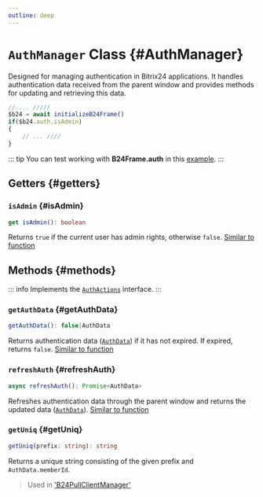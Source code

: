 ```yaml
---
outline: deep
---
```

# `AuthManager` Class {#AuthManager}

Designed for managing authentication in Bitrix24 applications. It handles authentication data received from the parent window and provides methods for updating and retrieving this data.

```ts
// ... /////
$b24 = await initializeB24Frame()
if($b24.auth.isAdmin)
{
	// ... ////
}
```

::: tip
You can test working with **B24Frame.auth** in this [example](https://github.com/bitrix24/b24sdk-examples/blob/main/js/03-nuxt-frame/pages/index.client.vue).
:::

## Getters {#getters}
### `isAdmin` {#isAdmin}
```ts
get isAdmin(): boolean
```

Returns `true` if the current user has admin rights, otherwise `false`. [Similar to function](https://apidocs.bitrix24.com/api-reference/bx24-js-sdk/additional-functions/bx24-is-admin.html)

## Methods {#methods}

::: info
Implements the [`AuthActions`](https://github.com/bitrix24/b24jssdk/blob/main/packages/jssdk/src/types/auth.ts) interface.
:::

### `getAuthData` {#getAuthData}
```ts
getAuthData(): false|AuthData
```

Returns authentication data ([`AuthData`](https://github.com/bitrix24/b24jssdk/blob/main/packages/jssdk/src/types/auth.ts)) if it has not expired. If expired, returns `false`. [Similar to function](https://apidocs.bitrix24.com/api-reference/bx24-js-sdk/system-functions/bx24-get-auth.html)

### `refreshAuth` {#refreshAuth}
```ts
async refreshAuth(): Promise<AuthData>
```

Refreshes authentication data through the parent window and returns the updated data ([`AuthData`](https://github.com/bitrix24/b24jssdk/blob/main/packages/jssdk/src/types/auth.ts)). [Similar to function](https://apidocs.bitrix24.com/api-reference/bx24-js-sdk/system-functions/bx24-refresh-auth.html)

### `getUniq` {#getUniq}
```ts
getUniq(prefix: string): string
```

Returns a unique string consisting of the given prefix and `AuthData.memberId`.

> Used in ['B24PullClientManager'](pull-client)